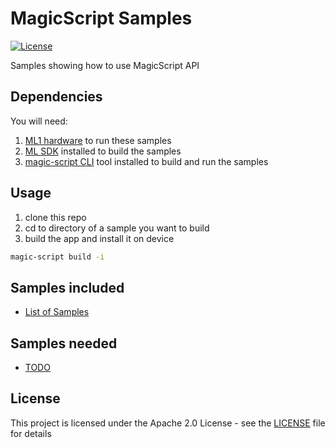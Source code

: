 # MagicScript Samples

[![License](https://img.shields.io/:license-Apache%202.0-blue.svg?style=flat-square)](LICENSE)

Samples showing how to use MagicScript API

## Dependencies

You will need:

1. [ML1 hardware](https://www.magicleap.com/magic-leap-one) to run these samples
2. [ML SDK](https://creator.magicleap.com/downloads/lumin-sdk/overview) installed to build the samples
3. [magic-script CLI](https://www.npmjs.com/package/magic-script-cli) tool installed to build and run the samples

## Usage

1. clone this repo
2. cd to directory of a sample you want to build
3. build the app and install it on device

```sh
magic-script build -i
```

## Samples included

- [List of Samples](docs/SAMPLES.md)

## Samples needed

- [TODO](docs/TODO.md)

## License

This project is licensed under the Apache 2.0 License - see the [LICENSE](LICENSE) file for details
